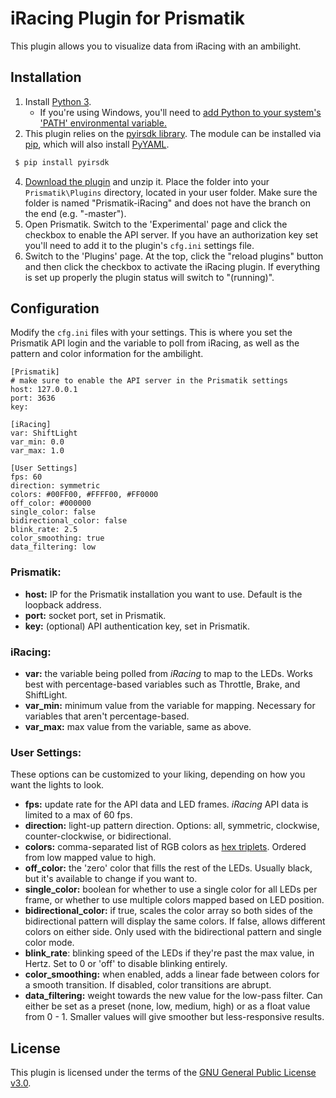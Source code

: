 # iRacing Plugin for Prismatik
This plugin allows you to visualize data from iRacing with an ambilight.

## Installation
1. Install [Python 3](https://www.python.org/downloads/).
     * If you're using Windows, you'll need to [add Python to your system's 'PATH' environmental variable.](https://docs.python.org/using/windows.html#excursus-setting-environment-variables)
3. This plugin relies on the [pyirsdk library](https://github.com/kutu/pyirsdk). The module can be installed via [pip](https://pip.pypa.io/en/stable/quickstart/), which will also install [PyYAML](https://pypi.python.org/pypi/PyYAML).
```bash
 $ pip install pyirsdk
```
4. [Download the plugin](../../archive/master.zip) and unzip it. Place the folder into your `Prismatik\Plugins` directory, located in your user folder. Make sure the folder is named "Prismatik-iRacing" and does not have the branch on the end (e.g. "-master").
5. Open Prismatik. Switch to the 'Experimental' page and click the checkbox to enable the API server. If you have an authorization key set you'll need to add it to the plugin's `cfg.ini` settings file.
6. Switch to the 'Plugins' page. At the top, click the "reload plugins" button and then click the checkbox to activate the iRacing plugin. If everything is set up properly the plugin status will switch to "(running)".

## Configuration
Modify the `cfg.ini` files with your settings. This is where you set the Prismatik API login and the variable to poll from iRacing, as well as the pattern and color information for the ambilight.

```
[Prismatik]
# make sure to enable the API server in the Prismatik settings
host: 127.0.0.1
port: 3636
key:

[iRacing]
var: ShiftLight
var_min: 0.0
var_max: 1.0

[User Settings]
fps: 60
direction: symmetric
colors: #00FF00, #FFFF00, #FF0000
off_color: #000000
single_color: false
bidirectional_color: false
blink_rate: 2.5
color_smoothing: true
data_filtering: low
```

### Prismatik:
* **host:** IP for the Prismatik installation you want to use. Default is the loopback address.
* **port:** socket port, set in Prismatik.
* **key:** (optional) API authentication key, set in Prismatik.

### iRacing:
* **var:** the variable being polled from *iRacing* to map to the LEDs. Works best with percentage-based variables such as Throttle, Brake, and ShiftLight.
* **var_min:** minimum value from the variable for mapping. Necessary for variables that aren't percentage-based.
* **var_max:** max value from the variable, same as above.

### User Settings:
These options can be customized to your liking, depending on how you want the lights to look.

* **fps:** update rate for the API data and LED frames. *iRacing* API data is limited to a max of 60 fps.
* **direction:** light-up pattern direction. Options: all, symmetric, clockwise, counter-clockwise, or bidirectional.
* **colors:** comma-separated list of RGB colors as [hex triplets](https://en.wikipedia.org/wiki/Web_colors#Hex_triplet). Ordered from low mapped value to high.
* **off_color:** the 'zero' color that fills the rest of the LEDs. Usually black, but it's available to change if you want to.
* **single_color:** boolean for whether to use a single color for all LEDs per frame, or whether to use multiple colors mapped based on LED position.
* **bidirectional_color:** if true, scales the color array so both sides of the bidirectional pattern will display the same colors. If false, allows different colors on either side. Only used with the bidirectional pattern and single color mode.
* **blink_rate**: blinking speed of the LEDs if they're past the max value, in Hertz. Set to 0 or 'off' to disable blinking entirely.
* **color_smoothing:** when enabled, adds a linear fade between colors for a smooth transition. If disabled, color transitions are abrupt.
* **data_filtering:** weight towards the new value for the low-pass filter. Can either be set as a preset (none, low, medium, high) or as a float value from 0 - 1. Smaller values will give smoother but less-responsive results.

## License
This plugin is licensed under the terms of the [GNU General Public License v3.0](https://www.gnu.org/licenses/gpl-3.0.en.html).
